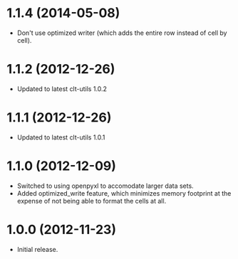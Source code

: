 1.1.4 (2014-05-08)
==================
* Don't use optimized writer (which adds the entire row instead of cell by
  cell).

1.1.2 (2012-12-26)
==================
* Updated to latest clt-utils 1.0.2

1.1.1 (2012-12-26)
==================
* Updated to latest clt-utils 1.0.1

1.1.0 (2012-12-09)
==================
* Switched to using openpyxl to accomodate larger data sets.
* Added optimized_write feature, which minimizes memory footprint at the
  expense of not being able to format the cells at all.

1.0.0 (2012-11-23)
==================
* Initial release.
